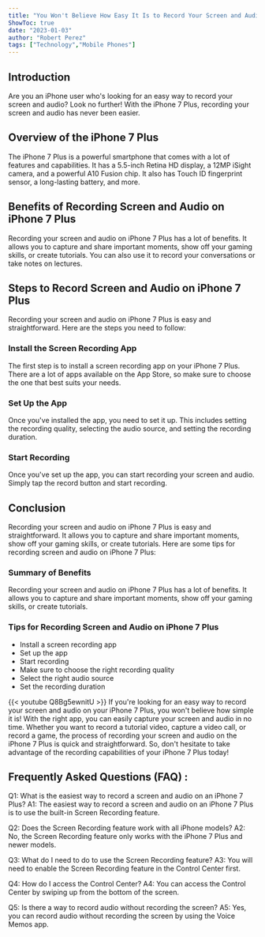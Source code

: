 ```yaml
---
title: "You Won't Believe How Easy It Is to Record Your Screen and Audio on iPhone 7 Plus!"
ShowToc: true 
date: "2023-01-03"
author: "Robert Perez" 
tags: ["Technology","Mobile Phones"]
---
```

## Introduction

Are you an iPhone user who's looking for an easy way to record your screen and audio? Look no further! With the iPhone 7 Plus, recording your screen and audio has never been easier.

## Overview of the iPhone 7 Plus

The iPhone 7 Plus is a powerful smartphone that comes with a lot of features and capabilities. It has a 5.5-inch Retina HD display, a 12MP iSight camera, and a powerful A10 Fusion chip. It also has Touch ID fingerprint sensor, a long-lasting battery, and more.

## Benefits of Recording Screen and Audio on iPhone 7 Plus

Recording your screen and audio on iPhone 7 Plus has a lot of benefits. It allows you to capture and share important moments, show off your gaming skills, or create tutorials. You can also use it to record your conversations or take notes on lectures.

## Steps to Record Screen and Audio on iPhone 7 Plus

Recording your screen and audio on iPhone 7 Plus is easy and straightforward. Here are the steps you need to follow:

### Install the Screen Recording App

The first step is to install a screen recording app on your iPhone 7 Plus. There are a lot of apps available on the App Store, so make sure to choose the one that best suits your needs.

### Set Up the App

Once you've installed the app, you need to set it up. This includes setting the recording quality, selecting the audio source, and setting the recording duration.

### Start Recording

Once you've set up the app, you can start recording your screen and audio. Simply tap the record button and start recording.

## Conclusion

Recording your screen and audio on iPhone 7 Plus is easy and straightforward. It allows you to capture and share important moments, show off your gaming skills, or create tutorials. Here are some tips for recording screen and audio on iPhone 7 Plus:

### Summary of Benefits

Recording your screen and audio on iPhone 7 Plus has a lot of benefits. It allows you to capture and share important moments, show off your gaming skills, or create tutorials.

### Tips for Recording Screen and Audio on iPhone 7 Plus

- Install a screen recording app
- Set up the app
- Start recording
- Make sure to choose the right recording quality
- Select the right audio source
- Set the recording duration

{{< youtube Q8Bg5ewnitU >}} 
If you're looking for an easy way to record your screen and audio on your iPhone 7 Plus, you won't believe how simple it is! With the right app, you can easily capture your screen and audio in no time. Whether you want to record a tutorial video, capture a video call, or record a game, the process of recording your screen and audio on the iPhone 7 Plus is quick and straightforward. So, don't hesitate to take advantage of the recording capabilities of your iPhone 7 Plus today!

## Frequently Asked Questions (FAQ) :
Q1: What is the easiest way to record a screen and audio on an iPhone 7 Plus?
A1: The easiest way to record a screen and audio on an iPhone 7 Plus is to use the built-in Screen Recording feature.

Q2: Does the Screen Recording feature work with all iPhone models?
A2: No, the Screen Recording feature only works with the iPhone 7 Plus and newer models.

Q3: What do I need to do to use the Screen Recording feature?
A3: You will need to enable the Screen Recording feature in the Control Center first.

Q4: How do I access the Control Center?
A4: You can access the Control Center by swiping up from the bottom of the screen.

Q5: Is there a way to record audio without recording the screen?
A5: Yes, you can record audio without recording the screen by using the Voice Memos app.


